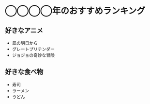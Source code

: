 # ◯◯◯◯年のおすすめランキング

## 好きなアニメ

 - 凪の明日から
 - グレートプリテンダー
 - ジョジョの奇妙な冒険
 
## 好きな食べ物

 - 寿司
 - ラーメン
 - うどん
 
 